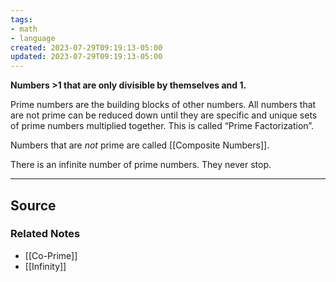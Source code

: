 ```yaml
---
tags:
- math
- language
created: 2023-07-29T09:19:13-05:00
updated: 2023-07-29T09:19:13-05:00
---
```

**Numbers >1 that are only divisible by themselves and 1.**

Prime numbers are the building blocks of other numbers. All numbers that are not prime can be reduced down until they are specific and unique sets of prime numbers multiplied together. This is called “Prime Factorization”.

Numbers that are *not* prime are called [[Composite Numbers]].

There is an infinite number of prime numbers. They never stop. 

---

## Source


### Related Notes
- [[Co-Prime]] 
- [[Infinity]]